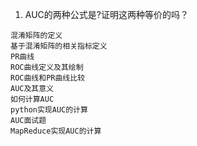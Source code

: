 1. AUC的两种公式是?证明这两种等价的吗？
```
混淆矩阵的定义
基于混淆矩阵的相关指标定义
PR曲线
ROC曲线定义及其绘制
ROC曲线和PR曲线比较
AUC及其意义
如何计算AUC
python实现AUC的计算
AUC面试题
MapReduce实现AUC的计算
```
